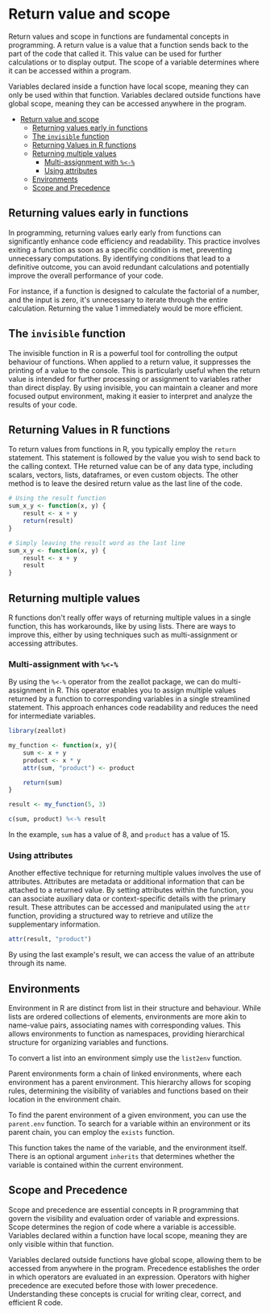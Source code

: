 # Return value and scope

Return values and scope in functions are fundamental concepts in programming. A return value is a value that a function sends back to the part of the code that called it. This value can be used for further calculations or to display output. The scope of a variable determines where it can be accessed within a program.

Variables declared inside a function have local scope, meaning they can only be used within that function. Variables declared outside functions have global scope, meaning they can be accessed anywhere in the program.

- [Return value and scope](#return-value-and-scope)
  - [Returning values early in functions](#returning-values-early-in-functions)
  - [The `invisible` function](#the-invisible-function)
  - [Returning Values in R functions](#returning-values-in-r-functions)
  - [Returning multiple values](#returning-multiple-values)
    - [Multi-assignment with `%<-%`](#multi-assignment-with--)
    - [Using attributes](#using-attributes)
  - [Environments](#environments)
  - [Scope and Precedence](#scope-and-precedence)

## Returning values early in functions

In programming, returning values early early from functions can significantly enhance code efficiency and readability. This practice involves exiting a function as soon as a specific condition is met, preventing unnecessary computations. By identifying conditions that lead to a definitive outcome, you can avoid redundant calculations and potentially improve the overall performance of your code.

For instance, if a function is designed to calculate the factorial of a number, and the input is zero, it's unnecessary to iterate through the entire calculation. Returning the value 1 immediately would be more efficient.

## The `invisible` function

The invisible function in R is a powerful tool for controlling the output behaviour of functions. When applied to a return value, it suppresses the printing of a value to the console. This is particularly useful when the return value is intended for further processing or assignment to variables rather than direct display. By using invisible, you can maintain a cleaner and more focused output environment, making it easier to interpret and analyze the results of your code.

## Returning Values in R functions

To return values from functions in R, you typically employ the `return` statement. This statement is followed by the value you wish to send back to the calling context. THe returned value can be of any data type, including scalars, vectors, lists, dataframes, or even custom objects. The other method is to leave the desired return value as the last line of the code.

```R
# Using the result function
sum_x_y <- function(x, y) {
    result <- x + y
    return(result)
}

# Simply leaving the result word as the last line
sum_x_y <- function(x, y) {
    result <- x + y
    result
}
```

## Returning multiple values

R functions don't really offer ways of returning multiple values in a single function, this has workarounds, like by using lists. There are ways to improve this, either by using techniques such as multi-assignment or accessing attributes.

### Multi-assignment with `%<-%`

By using the `%<-%` operator from the zeallot package, we can do multi-assignment in R. This operator enables you to assign multiple values returned by a function to corresponding variables in a single streamlined statement. This approach enhances code readability and reduces the need for intermediate variables.

```R
library(zeallot)

my_function <- function(x, y){
    sum <- x + y
    product <- x * y
    attr(sum, "product") <- product

    return(sum)
}

result <- my_function(5, 3)

c(sum, product) %<-% result
```

In the example, `sum` has a value of 8, and `product` has a value of 15.

### Using attributes

Another effective technique for returning multiple values involves the use of attributes. Attributes are metadata or additional information that can be attached to a returned value. By setting attributes within the function, you can associate auxiliary data or context-specific details with the primary result. These attributes can be accessed and manipulated using the `attr` function, providing a structured way to retrieve and utilize the supplementary information.

```R
attr(result, "product")
```

By using the last example's result, we can access the value of an attribute through its name.

## Environments

Environment in R are distinct from list in their structure and behaviour. While lists are ordered collections of elements, environments are more akin to name-value pairs, associating names with corresponding values. This allows environments to function as namespaces, providing hierarchical structure for organizing variables and functions.

To convert a list into an environment simply use the `list2env` function.

Parent environments form a chain of linked environments, where each environment has a parent environment. This hierarchy allows for scoping rules, determining the visibility of variables and functions based on their location in the environment chain.

To find the parent environment of a given environment, you can use the `parent.env` function. To search for a variable within an environment or its parent chain, you can employ the `exists` function.

This function takes the name of the variable, and the environment itself. There is an optional argument `inherits` that determines whether the variable is contained within the current environment.

## Scope and Precedence

Scope and precedence are essential concepts in R programming that govern the visibility and evaluation order of variable and expressions. Scope determines the region of code where a variable is accessible. Variables declared within a function have local scope, meaning they are only visible within that function.

Variables declared outside functions have global scope, allowing them to be accessed from anywhere in the program. Precedence establishes the order in which operators are evaluated in an expression. Operators with higher precedence are executed before those with lower precedence. Understanding these concepts is crucial for writing clear, correct, and efficient R code.
